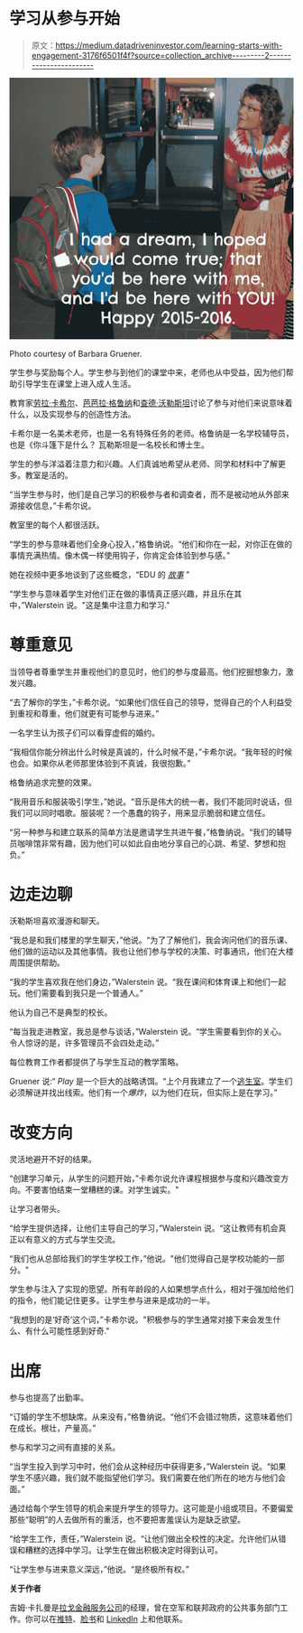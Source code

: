 # 学习从参与开始

> 原文：<https://medium.datadriveninvestor.com/learning-starts-with-engagement-3176f6501f4f?source=collection_archive---------2----------------------->

![](img/b573509948ce7d3cedde36e6cc4d27fa.png)

Photo courtesy of Barbara Gruener.

学生参与奖励每个人。学生参与到他们的课堂中来，老师也从中受益，因为他们帮助引导学生在课堂上进入成人生活。

教育家[劳拉·卡希尔](https://twitter.com/engageducate)、[芭芭拉·格鲁纳](https://twitter.com/BarbaraGruener)和[查德·沃勒斯坦](https://twitter.com/chadw675)讨论了参与对他们来说意味着什么，以及实现参与的创造性方法。

卡希尔是一名美术老师，也是一名有特殊任务的老师。格鲁纳是一名学校辅导员，也是《你斗篷下是什么？ 瓦勒斯坦是一名校长和博士生。

学生的参与洋溢着注意力和兴趣。人们真诚地希望从老师、同学和材料中了解更多。教室是活的。

“当学生参与时，他们是自己学习的积极参与者和调查者，而不是被动地从外部来源接收信息，”卡希尔说。

教室里的每个人都很活跃。

“学生的参与意味着他们全身心投入，”格鲁纳说。“他们和你在一起，对你正在做的事情充满热情。像木偶一样使用钩子，你肯定会体验到参与感。”

她在视频中更多地谈到了这些概念，“EDU 的 [*故事*](https://www.youtube.com/watch?v=D1Cjz6QnCB0) ”

“学生参与意味着学生对他们正在做的事情真正感兴趣，并且乐在其中，”Walerstein 说。"这是集中注意力和学习."

# 尊重意见

当领导者尊重学生并重视他们的意见时，他们的参与度最高。他们挖掘想象力，激发兴趣。

“去了解你的学生，”卡希尔说。“如果他们信任自己的领导，觉得自己的个人利益受到重视和尊重，他们就更有可能参与进来。”

一名学生认为孩子们可以看穿虚假的婚约。

“我相信你能分辨出什么时候是真诚的，什么时候不是，”卡希尔说。“我年轻的时候也会。如果你从老师那里体验到不真诚，我很抱歉。”

格鲁纳追求完整的效果。

“我用音乐和服装吸引学生，”她说。“音乐是伟大的统一者。我们不能同时说话，但我们可以同时唱歌。服装呢？一个愚蠢的钩子，用来显示脆弱和建立信任。

“另一种参与和建立联系的简单方法是邀请学生共进午餐，”格鲁纳说。“我们的辅导员咖啡馆非常有趣，因为他们可以如此自由地分享自己的心跳、希望、梦想和抱负。”

# 边走边聊

沃勒斯坦喜欢漫游和聊天。

“我总是和我们楼里的学生聊天，”他说。“为了了解他们，我会询问他们的音乐课、他们做的运动以及其他事情。我也让他们参与学校的决策、时事通讯，他们在大楼周围提供帮助。

“我的学生喜欢我在他们身边，”Walerstein 说。“我在课间和体育课上和他们一起玩。他们需要看到我只是一个普通人。”

他认为自己不是典型的校长。

“每当我走进教室，我总是参与谈话，”Walerstein 说。“学生需要看到你的关心。令人惊讶的是，许多管理员不会四处走动。”

每位教育工作者都提供了与学生互动的教学策略。

Gruener 说:“ *Play* 是一个巨大的战略诱饵。“上个月我建立了一个[逃生室](http://corneroncharacter.blogspot.com/2018/03/our-escape-room-experience.html)。学生们必须解谜并找出线索。他们有一个*爆炸*，以为他们在玩，但实际上是在学习。”

# 改变方向

灵活地避开不好的结果。

“创建学习单元，从学生的问题开始，”卡希尔说允许课程根据参与度和兴趣改变方向。不要害怕结束一堂糟糕的课。对学生诚实。"

让学习者带头。

“给学生提供选择，让他们主导自己的学习，”Walerstein 说。“这让教师有机会真正以有意义的方式与学生交流。

“我们也从总部给我们的学生学校工作，”他说。"他们觉得自己是学校功能的一部分。"

学生参与注入了实现的愿望。所有年龄段的人如果想学点什么，相对于强加给他们的指令，他们能记住更多。让学生参与进来是成功的一半。

“我想到的是‘好奇’这个词，”卡希尔说。"积极参与的学生通常对接下来会发生什么、有什么可能性感到好奇."

# 出席

参与也提高了出勤率。

“订婚的学生不想缺席。从来没有，”格鲁纳说。“他们不会错过物质，这意味着他们在成长。根壮，产量高。”

参与和学习之间有直接的关系。

“当学生投入到学习中时，他们会从这种经历中获得更多，”Walerstein 说。“如果学生不感兴趣，我们就不能指望他们学习。我们需要在他们所在的地方与他们会面。”

通过给每个学生领导的机会来提升学生的领导力。这可能是小组或项目。不要偏爱那些“聪明”的人去做所有的重活，也不要把害羞误认为是缺乏欲望。

“给学生工作，责任，”Walerstein 说。“让他们做出全校性的决定。允许他们从错误和糟糕的选择中学习。让学生在做出积极决定时得到认可。

“让学生参与进来意义深远，”他说。“是终极所有权。”

**关于作者**

吉姆·卡扎曼是[拉戈金融服务公司](http://largofinancialservices.com)的经理，曾在空军和联邦政府的公共事务部门工作。你可以在[推特](https://twitter.com/JKatzaman)、[脸书](https://www.facebook.com/jim.katzaman)和 [LinkedIn](https://www.linkedin.com/in/jim-katzaman-33641b21/) 上和他联系。